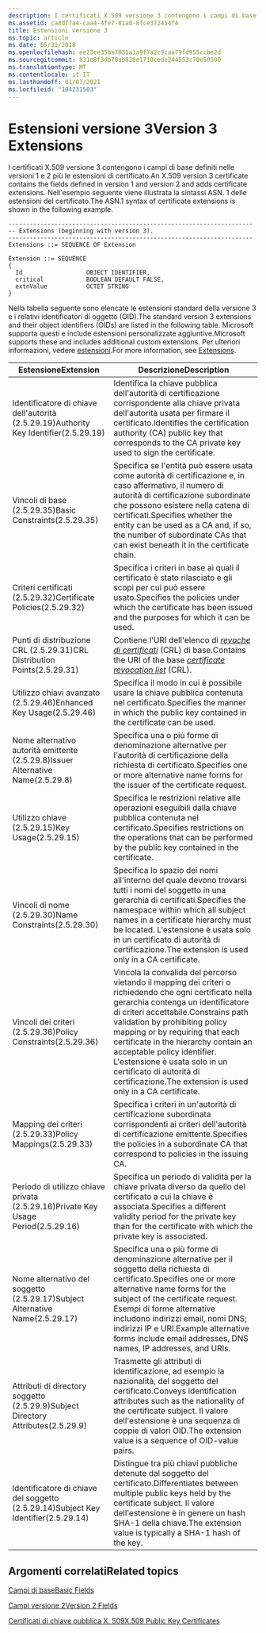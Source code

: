 ```yaml
---
description: I certificati X.509 versione 3 contengono i campi di base definiti nelle versioni 1 e 2 più le estensioni di certificato. Nell'esempio seguente viene illustrata la sintassi ASN. 1 delle estensioni del certificato.
ms.assetid: ca8df7a4-caa4-4fe7-81a8-8fce372454f4
title: Estensioni versione 3
ms.topic: article
ms.date: 05/31/2018
ms.openlocfilehash: ee23ce35ba7031a1a9f7a2c9caa79fd955ccbe2d
ms.sourcegitcommit: 831e8f3db78ab820e1710cede244553c70e50500
ms.translationtype: MT
ms.contentlocale: it-IT
ms.lasthandoff: 01/07/2021
ms.locfileid: "104231503"
---
```

# <a name="version-3-extensions"></a><span data-ttu-id="8a2f3-104">Estensioni versione 3</span><span class="sxs-lookup"><span data-stu-id="8a2f3-104">Version 3 Extensions</span></span>

<span data-ttu-id="8a2f3-105">I certificati X.509 versione 3 contengono i campi di base definiti nelle versioni 1 e 2 più le estensioni di certificato.</span><span class="sxs-lookup"><span data-stu-id="8a2f3-105">An X.509 version 3 certificate contains the fields defined in version 1 and version 2 and adds certificate extensions.</span></span> <span data-ttu-id="8a2f3-106">Nell'esempio seguente viene illustrata la sintassi ASN. 1 delle estensioni del certificato.</span><span class="sxs-lookup"><span data-stu-id="8a2f3-106">The ASN.1 syntax of certificate extensions is shown in the following example.</span></span>

``` syntax
---------------------------------------------------------------------
-- Extensions (beginning with version 3).
---------------------------------------------------------------------
Extensions ::= SEQUENCE OF Extension

Extension ::= SEQUENCE 
{
  Id                  OBJECT IDENTIFIER,
  critical            BOOLEAN DEFAULT FALSE,
  extnValue           OCTET STRING
}
```

<span data-ttu-id="8a2f3-107">Nella tabella seguente sono elencate le estensioni standard della versione 3 e i relativi identificatori di oggetto (OID).</span><span class="sxs-lookup"><span data-stu-id="8a2f3-107">The standard version 3 extensions and their object identifiers (OIDs) are listed in the following table.</span></span> <span data-ttu-id="8a2f3-108">Microsoft supporta questi e include estensioni personalizzate aggiuntive.</span><span class="sxs-lookup"><span data-stu-id="8a2f3-108">Microsoft supports these and includes additional custom extensions.</span></span> <span data-ttu-id="8a2f3-109">Per ulteriori informazioni, vedere [estensioni](extensions.md).</span><span class="sxs-lookup"><span data-stu-id="8a2f3-109">For more information, see [Extensions](extensions.md).</span></span>

| <span data-ttu-id="8a2f3-110">Estensione</span><span class="sxs-lookup"><span data-stu-id="8a2f3-110">Extension</span></span>                                         | <span data-ttu-id="8a2f3-111">Descrizione</span><span class="sxs-lookup"><span data-stu-id="8a2f3-111">Description</span></span>                                                                                                                                                                                              |
|---------------------------------------------------|----------------------------------------------------------------------------------------------------------------------------------------------------------------------------------------------------------|
| <span data-ttu-id="8a2f3-112">Identificatore di chiave dell'autorità (2.5.29.19)</span><span class="sxs-lookup"><span data-stu-id="8a2f3-112">Authority Key Identifier(2.5.29.19)</span></span><br/>    | <span data-ttu-id="8a2f3-113">Identifica la chiave pubblica dell'autorità di certificazione corrispondente alla chiave privata dell'autorità usata per firmare il certificato.</span><span class="sxs-lookup"><span data-stu-id="8a2f3-113">Identifies the certification authority (CA) public key that corresponds to the CA private key used to sign the certificate.</span></span>                                                                              |
| <span data-ttu-id="8a2f3-114">Vincoli di base (2.5.29.35)</span><span class="sxs-lookup"><span data-stu-id="8a2f3-114">Basic Constraints(2.5.29.35)</span></span><br/>           | <span data-ttu-id="8a2f3-115">Specifica se l'entità può essere usata come autorità di certificazione e, in caso affermativo, il numero di autorità di certificazione subordinate che possono esistere nella catena di certificati.</span><span class="sxs-lookup"><span data-stu-id="8a2f3-115">Specifies whether the entity can be used as a CA and, if so, the number of subordinate CAs that can exist beneath it in the certificate chain.</span></span>                                                           |
| <span data-ttu-id="8a2f3-116">Criteri certificati (2.5.29.32)</span><span class="sxs-lookup"><span data-stu-id="8a2f3-116">Certificate Policies(2.5.29.32)</span></span><br/>        | <span data-ttu-id="8a2f3-117">Specifica i criteri in base ai quali il certificato è stato rilasciato e gli scopi per cui può essere usato.</span><span class="sxs-lookup"><span data-stu-id="8a2f3-117">Specifies the policies under which the certificate has been issued and the purposes for which it can be used.</span></span>                                                                                            |
| <span data-ttu-id="8a2f3-118">Punti di distribuzione CRL (2.5.29.31)</span><span class="sxs-lookup"><span data-stu-id="8a2f3-118">CRL Distribution Points(2.5.29.31)</span></span><br/>     | <span data-ttu-id="8a2f3-119">Contiene l'URI dell'elenco di [*revoche di certificati*](/windows/desktop/SecGloss/c-gly) (CRL) di base.</span><span class="sxs-lookup"><span data-stu-id="8a2f3-119">Contains the URI of the base [*certificate revocation list*](/windows/desktop/SecGloss/c-gly) (CRL).</span></span>                                  |
| <span data-ttu-id="8a2f3-120">Utilizzo chiavi avanzato (2.5.29.46)</span><span class="sxs-lookup"><span data-stu-id="8a2f3-120">Enhanced Key Usage(2.5.29.46)</span></span><br/>          | <span data-ttu-id="8a2f3-121">Specifica il modo in cui è possibile usare la chiave pubblica contenuta nel certificato.</span><span class="sxs-lookup"><span data-stu-id="8a2f3-121">Specifies the manner in which the public key contained in the certificate can be used.</span></span>                                                                                                                   |
| <span data-ttu-id="8a2f3-122">Nome alternativo autorità emittente (2.5.29.8)</span><span class="sxs-lookup"><span data-stu-id="8a2f3-122">Issuer Alternative Name(2.5.29.8)</span></span><br/>      | <span data-ttu-id="8a2f3-123">Specifica una o più forme di denominazione alternative per l'autorità di certificazione della richiesta di certificato.</span><span class="sxs-lookup"><span data-stu-id="8a2f3-123">Specifies one or more alternative name forms for the issuer of the certificate request.</span></span>                                                                                                                  |
| <span data-ttu-id="8a2f3-124">Utilizzo chiave (2.5.29.15)</span><span class="sxs-lookup"><span data-stu-id="8a2f3-124">Key Usage(2.5.29.15)</span></span><br/>                   | <span data-ttu-id="8a2f3-125">Specifica le restrizioni relative alle operazioni eseguibili dalla chiave pubblica contenuta nel certificato.</span><span class="sxs-lookup"><span data-stu-id="8a2f3-125">Specifies restrictions on the operations that can be performed by the public key contained in the certificate.</span></span>                                                                                           |
| <span data-ttu-id="8a2f3-126">Vincoli di nome (2.5.29.30)</span><span class="sxs-lookup"><span data-stu-id="8a2f3-126">Name Constraints(2.5.29.30)</span></span><br/>            | <span data-ttu-id="8a2f3-127">Specifica lo spazio dei nomi all'interno del quale devono trovarsi tutti i nomi del soggetto in una gerarchia di certificati.</span><span class="sxs-lookup"><span data-stu-id="8a2f3-127">Specifies the namespace within which all subject names in a certificate hierarchy must be located.</span></span> <span data-ttu-id="8a2f3-128">L'estensione è usata solo in un certificato di autorità di certificazione.</span><span class="sxs-lookup"><span data-stu-id="8a2f3-128">The extension is used only in a CA certificate.</span></span>                                                       |
| <span data-ttu-id="8a2f3-129">Vincoli dei criteri (2.5.29.36)</span><span class="sxs-lookup"><span data-stu-id="8a2f3-129">Policy Constraints(2.5.29.36)</span></span><br/>          | <span data-ttu-id="8a2f3-130">Vincola la convalida del percorso vietando il mapping dei criteri o richiedendo che ogni certificato nella gerarchia contenga un identificatore di criteri accettabile.</span><span class="sxs-lookup"><span data-stu-id="8a2f3-130">Constrains path validation by prohibiting policy mapping or by requiring that each certificate in the hierarchy contain an acceptable policy identifier.</span></span> <span data-ttu-id="8a2f3-131">L'estensione è usata solo in un certificato di autorità di certificazione.</span><span class="sxs-lookup"><span data-stu-id="8a2f3-131">The extension is used only in a CA certificate.</span></span> |
| <span data-ttu-id="8a2f3-132">Mapping dei criteri (2.5.29.33)</span><span class="sxs-lookup"><span data-stu-id="8a2f3-132">Policy Mappings(2.5.29.33)</span></span><br/>             | <span data-ttu-id="8a2f3-133">Specifica i criteri in un'autorità di certificazione subordinata corrispondenti ai criteri dell'autorità di certificazione emittente.</span><span class="sxs-lookup"><span data-stu-id="8a2f3-133">Specifies the policies in a subordinate CA that correspond to policies in the issuing CA.</span></span>                                                                                                                |
| <span data-ttu-id="8a2f3-134">Periodo di utilizzo chiave privata (2.5.29.16)</span><span class="sxs-lookup"><span data-stu-id="8a2f3-134">Private Key Usage Period(2.5.29.16)</span></span><br/>    | <span data-ttu-id="8a2f3-135">Specifica un periodo di validità per la chiave privata diverso da quello del certificato a cui la chiave è associata.</span><span class="sxs-lookup"><span data-stu-id="8a2f3-135">Specifies a different validity period for the private key than for the certificate with which the private key is associated.</span></span>                                                                             |
| <span data-ttu-id="8a2f3-136">Nome alternativo del soggetto (2.5.29.17)</span><span class="sxs-lookup"><span data-stu-id="8a2f3-136">Subject Alternative Name(2.5.29.17)</span></span><br/>    | <span data-ttu-id="8a2f3-137">Specifica una o più forme di denominazione alternative per il soggetto della richiesta di certificato.</span><span class="sxs-lookup"><span data-stu-id="8a2f3-137">Specifies one or more alternative name forms for the subject of the certificate request.</span></span> <span data-ttu-id="8a2f3-138">Esempi di forme alternative includono indirizzi email, nomi DNS; indirizzi IP e URI.</span><span class="sxs-lookup"><span data-stu-id="8a2f3-138">Example alternative forms include email addresses, DNS names, IP addresses, and URIs.</span></span>                           |
| <span data-ttu-id="8a2f3-139">Attributi di directory soggetto (2.5.29.9)</span><span class="sxs-lookup"><span data-stu-id="8a2f3-139">Subject Directory Attributes(2.5.29.9)</span></span><br/> | <span data-ttu-id="8a2f3-140">Trasmette gli attributi di identificazione, ad esempio la nazionalità, del soggetto del certificato.</span><span class="sxs-lookup"><span data-stu-id="8a2f3-140">Conveys identification attributes such as the nationality of the certificate subject.</span></span> <span data-ttu-id="8a2f3-141">Il valore dell'estensione è una sequenza di coppie di valori OID.</span><span class="sxs-lookup"><span data-stu-id="8a2f3-141">The extension value is a sequence of OID-value pairs.</span></span>                                                              |
| <span data-ttu-id="8a2f3-142">Identificatore di chiave del soggetto (2.5.29.14)</span><span class="sxs-lookup"><span data-stu-id="8a2f3-142">Subject Key Identifier(2.5.29.14)</span></span><br/>      | <span data-ttu-id="8a2f3-143">Distingue tra più chiavi pubbliche detenute dal soggetto del certificato.</span><span class="sxs-lookup"><span data-stu-id="8a2f3-143">Differentiates between multiple public keys held by the certificate subject.</span></span> <span data-ttu-id="8a2f3-144">Il valore dell'estensione è in genere un hash SHA-1 della chiave.</span><span class="sxs-lookup"><span data-stu-id="8a2f3-144">The extension value is typically a SHA-1 hash of the key.</span></span>                                                                   |



 

## <a name="related-topics"></a><span data-ttu-id="8a2f3-145">Argomenti correlati</span><span class="sxs-lookup"><span data-stu-id="8a2f3-145">Related topics</span></span>

<dl> <dt>

[<span data-ttu-id="8a2f3-146">Campi di base</span><span class="sxs-lookup"><span data-stu-id="8a2f3-146">Basic Fields</span></span>](about-basic-fields.md)
</dt> <dt>

[<span data-ttu-id="8a2f3-147">Campi versione 2</span><span class="sxs-lookup"><span data-stu-id="8a2f3-147">Version 2 Fields</span></span>](about-version-2-fields.md)
</dt> <dt>

[<span data-ttu-id="8a2f3-148">Certificati di chiave pubblica X. 509</span><span class="sxs-lookup"><span data-stu-id="8a2f3-148">X.509 Public Key Certificates</span></span>](about-x-509-public-key-certificates.md)
</dt> </dl>

 

